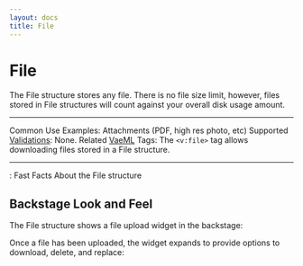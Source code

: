 ```yaml
---
layout: docs
title: File
---
```


# File

The File structure stores any file. There is no file size limit,
however, files stored in File structures will count against your overall
disk usage amount.

  ---------------------------------------- -------------------------------------------------------------------------
  Common Use Examples:                     Attachments (PDF, high res photo, etc)
  Supported [Validations](#validations):   None.
  Related [VaeML](#vaeml) Tags:            The `<v:file>` tag allows downloading files stored in a File structure.
  ---------------------------------------- -------------------------------------------------------------------------

  : Fast Facts About the File structure

## Backstage Look and Feel

The File structure shows a file upload widget in the backstage:

Once a file has been uploaded, the widget expands to provide options to
download, delete, and replace:
